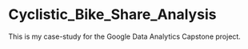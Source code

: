 # Cyclistic_Bike_Share_Analysis
This is my case-study for the Google Data Analytics Capstone project.
